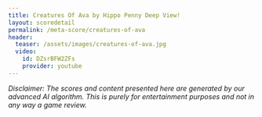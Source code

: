 ```yaml
---
title: Creatures Of Ava by Hippo Penny Deep View!
layout: scoredetail
permalink: /meta-score/creatures-of-ava
header:
  teaser: /assets/images/creatures-of-ava.jpg
  video:
    id: DZsrBFW2ZFs
    provider: youtube
---
```

*Disclaimer: The scores and content presented here are generated by our advanced AI algorithm. This is purely for entertainment purposes and not in any way a game review.*
